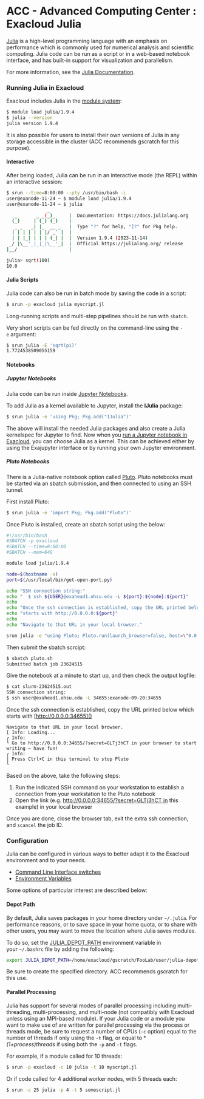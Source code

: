 ACC - Advanced Computing Center : Exacloud Julia
================================================

[Julia](https://julialang.org/) is a high-level programming language with an emphasis on performance which is commonly used for numerical analysis and scientific computing. Julia code can be run as a script or in a web-based notebook interface, and has built-in support for visualization and parallelism.

For more information, see the [Julia Documentation](https://docs.julialang.org/en/v1/).

### Running Julia in Exacloud

Exacloud includes Julia in the [module system](13-Modules.md):

``` sh
$ module load julia/1.9.4
$ julia --version
julia version 1.9.4
```

It is also possible for users to install their own versions of Julia in any storage accessible in the cluster (ACC recommends gscratch for this purpose).

#### Interactive

After being loaded, Julia can be run in an interactive mode (the REPL) within an interactive session:

``` sh
$ srun --time=8:00:00 --pty /usr/bin/bash -i
user@exanode-11-24 ~ $ module load julia/1.9.4
user@exanode-11-24 ~ $ julia
               _
   _       _ _(_)_     |  Documentation: https://docs.julialang.org
  (_)     | (_) (_)    |
   _ _   _| |_  __ _   |  Type "?" for help, "]?" for Pkg help.
  | | | | | | |/ _` |  |
  | | |_| | | | (_| |  |  Version 1.9.4 (2023-11-14)
 _/ |\__'_|_|_|\__'_|  |  Official https://julialang.org/ release
|__/                   |

julia> sqrt(100)
10.0
```

#### Julia Scripts

Julia code can also be run in batch mode by saving the code in a script:

``` sh
$ srun -p exacloud julia myscript.jl
```

Long-running scripts and multi-step pipelines should be run with `sbatch`.

Very short scripts can be fed directly on the command-line using the `-e` argument:
``` sh
$ srun julia -E 'sqrt(pi)'
1.7724538509055159
```

#### Notebooks

##### Jupyter Notebooks

Julia code can be run inside [Jupyter Notebooks](https://jupyter-notebook.readthedocs.io/en/latest/).

To add Julia as a kernel available to Jupyter, install the **IJulia** package:
``` sh
$ srun julia -e 'using Pkg; Pkg.add("IJulia")'
```

The above will install the needed Julia packages and also create a Julia kernelspec for Jupyter to find. Now when you [run a Jupyter notebook in Exacloud](12-Jupyter.md), you can choose Julia as a kernel. This can be achieved either by using the Exajupyter interface or by running your own Jupyter environment.

##### Pluto Notebooks

There is a Julia-native notebook option called [Pluto](https://plutojl.org/). Pluto notebooks must be started via an sbatch submission, and then connected to using an SSH tunnel.

First install Pluto:
``` sh
$ srun julia -e 'import Pkg; Pkg.add("Pluto")'
```

Once Pluto is installed, create an sbatch script using the below:


``` sh title="pluto.sh"
#!/usr/bin/bash
#SBATCH -p exacloud
#SBATCH --time=8:00:00
#SBATCH --mem=64G

module load julia/1.9.4

node=$(hostname -s)
port=$(/usr/local/bin/get-open-port.py)

echo "SSH connection string:"
echo "  $ ssh ${USER}@exahead1.ohsu.edu -L ${port}:${node}:${port}"
echo
echo "Once the ssh connection is established, copy the URL printed below which"
echo "starts with http://0.0.0.0:${port}"
echo
echo "Navigate to that URL in your local browser."

srun julia -e "using Pluto; Pluto.run(launch_browser=false, host=\"0.0.0.0\", port=$port)"
```

Then submit the sbatch scrcipt:
``` sh
$ sbatch pluto.sh
Submitted batch job 23624515
```

Give the notebook at a minute to start up, and then check the output logfile:

``` sh
$ cat slurm-23624515.out
SSH connection string:
$ ssh user@exahead1.ohsu.edu -L 34655:exanode-09-20:34655
```

Once the ssh connection is established, copy the URL printed below which
starts with [http://0.0.0.0:34655]()

```
Navigate to that URL in your local browser.
[ Info: Loading...
┌ Info:
└ Go to http://0.0.0.0:34655/?secret=GLTj3hCT in your browser to start writing ~ have fun!
┌ Info:
│ Press Ctrl+C in this terminal to stop Pluto
└
```

Based on the above, take the following steps:

1.  Run the indicated SSH command on your workstation to establish a connection from your workstation to the Pluto notebook
2.  Open the link (e.g. http://0.0.0.0:34655/?secret=GLTj3hCT in this example) in your local browser

Once you are done, close the browser tab, exit the extra ssh connection, and `scancel` the job ID.

### Configuration


Julia can be configured in various ways to better adapt it to the Exacloud environment and to your needs.

-   [Command Line Interface switches](https://docs.julialang.org/en/v1/manual/command-line-interface/)
-   [Environment Variables](https://docs.julialang.org/en/v1/manual/environment-variables)

Some options of particular interest are described below:


#### Depot Path

By default, Julia saves packages in your home directory under `~/.julia`. For performance reasons, or to save space in your home quota, or to share with other users, you may want to move the location where Julia saves modules.

To do so, set the [JULIA_DEPOT_PATH](https://docs.julialang.org/en/v1/manual/environment-variables/#JULIA_DEPOT_PATH) environment variable in your `~/.bashrc` file by adding the following:

``` sh title="~/.bashrc"
export JULIA_DEPOT_PATH=/home/exacloud/gscratch/FooLab/user/julia-depot
```

Be sure to create the specified directory. ACC recommends gscratch for this use.

#### Parallel Processing


Julia has support for several modes of parallel processing including multi-threading, multi-processing, and multi-node (not compatibly with Exacloud unless using an MPI-based module). If your Julia code or a module you want to make use of are written for parallel processing via the process or threads mode, be sure to request a number of CPUs (`-c` option) equal to the number of threads if only using the `-t` flag, or equal to **(1+process)*threads** if using both the `-p` and `-t` flags.

For example, if a module called for 10 threads:

``` sh
$ srun -p exacloud -c 10 julia -t 10 myscript.jl
```


Or if code called for 4 additional worker nodes, with 5 threads each:

``` sh
$ srun -c 25 julia -p 4 -t 5 somescript.jl
```